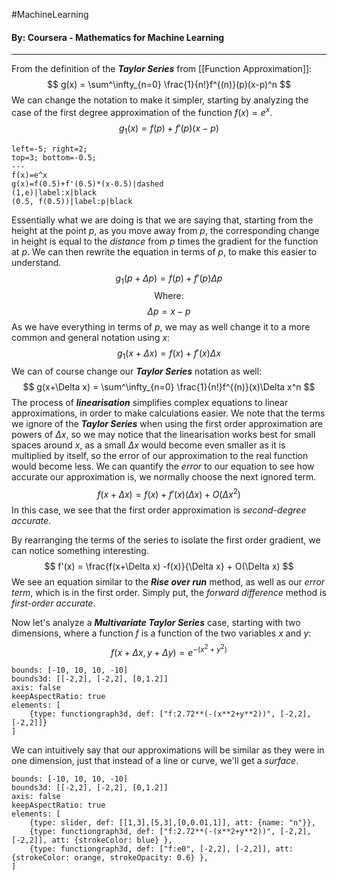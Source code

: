 #MachineLearning 
#### By: Coursera - Mathematics for Machine Learning 
---
From the definition of the ***Taylor Series*** from [[Function Approximation]]:
$$
g(x) = \sum^\infty_{n=0} \frac{1}{n!}f^{(n)}(p)(x-p)^n
$$
We can change the notation to make it simpler, starting by analyzing the case of the first degree approximation of the function $f(x) = e^x$.
$$
g_{1}(x)=f(p) + f'(p)(x-p)
$$

```desmos-graph
left=-5; right=2;
top=3; bottom=-0.5;
---
f(x)=e^x
g(x)=f(0.5)+f'(0.5)*(x-0.5)|dashed
(1,e)|label:x|black
(0.5, f(0.5))|label:p|black
```
Essentially what we are doing is that we are saying that, starting from the height at the point $p$, as you move away from $p$, the corresponding change in height is equal to the *distance* from $p$ times the gradient for the function at $p$. We can then rewrite the equation in terms of $p$, to make this easier to understand.
$$
g_{1}(p+\Delta p)=f(p) + f'(p)\Delta p
$$
$$\text{Where:}$$
$$\Delta p = x-p $$
As we have everything in terms of $p$, we may as well change it to a more common and general notation using $x$:
$$
g_{1}(x+\Delta x)=f(x) + f'(x)\Delta x
$$
We can of course change our ***Taylor Series*** notation as well:
$$
g(x+\Delta x) = \sum^\infty_{n=0} \frac{1}{n!}f^{(n)}(x)\Delta x^n
$$
The process of ***linearisation*** simplifies complex equations to linear approximations, in order to make calculations easier. We note that the terms we ignore of the ***Taylor Series*** when using the first order approximation are powers of $\Delta x$, so we may notice that the linearisation works best for small spaces around $x$, as a small $\Delta x$ would become even smaller as it is multiplied by itself, so the error of our approximation to the real function would become less. We can quantify the *error* to our equation to see how accurate our approximation is, we normally choose the next ignored term. $$ 
 f(x+\Delta x)= f(x) +f'(x)(\Delta x)+O(\Delta x^2)
 $$
In this case, we see that the first order approximation is *second-degree accurate*. 

By rearranging the terms of the series to isolate the first order gradient, we can notice something interesting.
$$
f'(x) =  \frac{f(x+\Delta x) -f(x)}{\Delta x} + O(\Delta x)
$$
We see an equation similar to the ***Rise over run*** method, as well as our *error term*, which is in the first order. Simply put, the *forward difference* method is *first-order accurate*.

Now let's analyze a ***Multivariate Taylor Series*** case, starting with two dimensions, where a function $f$ is a function of the two variables $x$ and $y$:
$$
f(x+\Delta x,y+\Delta y)=e^{-(x^2+y^2)}
$$
```graph
bounds: [-10, 10, 10, -10]
bounds3d: [[-2,2], [-2,2], [0,1.2]]
axis: false
keepAspectRatio: true
elements: [
	{type: functiongraph3d, def: ["f:2.72**(-(x**2+y**2))", [-2,2], [-2,2]]}
]
```
We can intuitively say that our approximations will be similar as they were in one dimension, just that instead of a line or curve, we'll get a *surface*.
```graph
bounds: [-10, 10, 10, -10]
bounds3d: [[-2,2], [-2,2], [0,1.2]]
axis: false
keepAspectRatio: true
elements: [
	{type: slider, def: [[1,3],[5,3],[0,0.01,1]], att: {name: "n"}},
	{type: functiongraph3d, def: ["f:2.72**(-(x**2+y**2))", [-2,2], [-2,2]], att: {strokeColor: blue} },
	{type: functiongraph3d, def: ["f:e0", [-2,2], [-2,2]], att: {strokeColor: orange, strokeOpacity: 0.6} },
]
```
